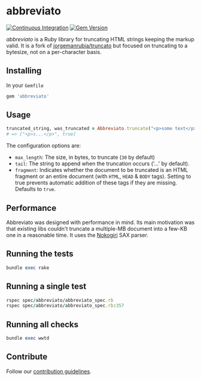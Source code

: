 # abbreviato

[![Continuous Integration](https://github.com/zendesk/abbreviato/actions/workflows/actions.yml/badge.svg)](https://github.com/zendesk/abbreviato/actions/workflows/actions.yml)
[![Gem Version](https://img.shields.io/gem/v/abbreviato.svg)](https://rubygems.org/gems/abbreviato)

*abbreviato* is a Ruby library for truncating HTML strings keeping the markup valid. It is a fork of [jorgemanrubia/truncato](https://github.com/jorgemanrubia/truncato) but focused on truncating to a bytesize, not on a per-character basis.

## Installing

In your `Gemfile`

```ruby
gem 'abbreviato'
```

## Usage

```ruby
truncated_string, was_truncated = Abbreviato.truncate("<p>some text</p>", max_length: 4)
# => ["<p>s...</p>", true]
```

The configuration options are:

* `max_length`: The size, in bytes, to truncate (`30` by default)
* `tail`: The string to append when the truncation occurs ('&hellip;' by default).
* `fragment`: Indicates whether the document to be truncated is an HTML fragment or an entire document (with `HTML`, `HEAD` & `BODY` tags). Setting to true prevents automatic
addition of these tags if they are missing. Defaults to `true`.

## Performance

Abbreviato was designed with performance in mind. Its main motivation was that existing libs couldn't truncate a multiple-MB document into a few-KB one in a reasonable time. It uses the [Nokogiri](http://nokogiri.org/) SAX parser.

## Running the tests

```ruby
bundle exec rake
```

## Running a single test

```ruby
rspec spec/abbreviato/abbreviato_spec.rb
rspec spec/abbreviato/abbreviato_spec.rb:357
```

## Running all checks

```ruby
bundle exec wwtd
```

## Contribute

Follow our [contribution guidelines](CONTRIBUTING.md).
